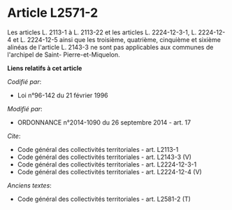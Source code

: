 # Article L2571-2

Les articles L. 2113-1 à L. 2113-22 et les articles L. 2224-12-3-1, L. 2224-12-4 et L. 2224-12-5 ainsi que les troisième,
quatrième, cinquième et sixième alinéas de l'article L. 2143-3 ne sont pas applicables aux communes de l'archipel de Saint-
Pierre-et-Miquelon.

**Liens relatifs à cet article**

_Codifié par_:

  - Loi n°96-142 du 21 février 1996

_Modifié par_:

  - ORDONNANCE n°2014-1090 du 26 septembre 2014 - art. 17

_Cite_:

  - Code général des collectivités territoriales - art. L2113-1
  - Code général des collectivités territoriales - art. L2143-3 (V)
  - Code général des collectivités territoriales - art. L2224-12-3-1
  - Code général des collectivités territoriales - art. L2224-12-4 (V)

_Anciens textes_:

  - Code général des collectivités territoriales - art. L2581-2 (T)
